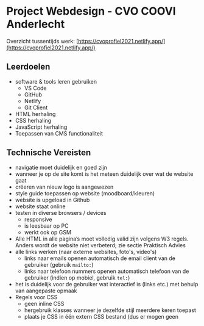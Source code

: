 # Project Webdesign - CVO COOVI Anderlecht

Overzicht tussentijds werk: [https://cvoprofiel2021.netlify.app/](https://cvoprofiel2021.netlify.app/)

## Leerdoelen

- software & tools leren gebruiken
  - VS Code
  - GitHub
  - Netlify
  - Git Client
- HTML herhaling
- CSS herhaling
- JavaScript herhaling
- Toepassen van CMS functionaliteit

## Technische Vereisten

- navigatie moet duidelijk en goed zijn
- wanneer je op de site komt is het meteen duidelijk over wat de website gaat
- crëeren van nieuw logo is aangewezen
- style guide toepassen op website (moodboard/kleuren)
- website is upgeload in Github
- website staat online
- testen in diverse browsers / devices
  - responsive
  - is leesbaar op PC
  - werkt ook op GSM
- Alle HTML in alle pagina’s moet volledig valid zijn volgens W3 regels. Anders wordt de website niet verbeterd; zie sectie Praktisch Advies
- alle links werken (naar externe websites, foto's, video's)
  - links naar emails openen automatisch de email client van de gebruiker (gebruik `mailto:`)
  - links naar telefoon nummers openen automatisch telefoon van de gebruiker (indien op mobiel, gebruik `tel:`) 
- het is duidelijk voor de gebruiker wat interactief is (links etc.) met behulp van aangepaste opmaak
- Regels voor CSS
  - geen inline CSS 
  - hergebruik klasses wanneer je dezelfde stijl meerdere keren toepast
  - plaats je CSS in één extern CSS bestand (dus er mogen geen <style> tags staan in je HTML) [zie hier hoe](https://goldflow.github.io/website-productie/les_02/#css-toevoegen-aan-ons-document)
- alle tekst moet duidelijk leesbaar zijn qua contrast (bv. geen donkergrijs op zwart, of blauw op paars)
- foto’s / afbeeldingen hou je op gepaste grootte / resolutie (de gebruiker moet niet scrollen om de pagina te zien). Geen afbeeldingen die groter zijn dan een halve MB (500kb) - als je de originele afbeelding erop wil zetten kan je dat doen als een link / href.
- gebruik genoeg (wit)ruimte waar dit gepast is; je kan hiervoor padding gebruiken (zie [hier](https://www.w3schools.com/css/css_padding.asp))
- maak gebruik van een CSS animatie. 
  - [Je kan hier vinden hoe je dit doet](https://www.w3schools.com/css/css3_animations.asp).
  - Extra inspiratie kan je vinden op Codepen
- Je moet een favicon integreren, hier vind je hoe: [uitleg](./favicon)

[Link naar Project Webdesign op Smartschool](https://cvobrussel.smartschool.be/index.php?module=News&file=coursenews&function=main&courseID=11584&ssID=1711)

[Link naar Briefing Overzicht](Project_webdesign_Briefing_presentatie_2022.pdf)
  
## Indienen

Zoals beschreven in de technische vereisten is de hoofdbedoeling dat je de website online zet.

Dit doe je in de volgende stappen:

1. Je maakt een eigen GitHub Repository [klik hier hoe repository creatie te doen](https://goldflow.github.io/website-productie-2/les_01/#repository-creatie)

2. Je plaatst de bestanden van je website op je eigen GitHub repository - zoals in Les 1 gezien is je repository dus gewoon een soort van online map / foldeR. [Hier zie je hoe mbhv Github Desktop je bestanden van je project in je repository plaatst](https://goldflow.github.io/website-productie-2/les_01/#github-desktop---fetch-pull-push) (als voorbeeld wordt de repository github-voorbeeld gebruikt maar het werkt op exact dezelfde manier voor je eigen repository)

3. Je zet de portfolio online door gebruik te maken van Netlify en door Netlify de inhoud van je Github Repository te laten lezen. Hoe je dit doet kan je terugvinden hier: [Klik hier om te zien hoe je een site die op Github staat online zet via Netlify](https://goldflow.github.io/website-productie-2/les_01/#hoe-site-van-github-op-netlify-te-plaatsen) Na deze stap te vervolledigen zal je ook de link kunnen zien.

Daarnaast moet je ook:

- .zip / .rar bestand van je verbeterde site in de Uploadzone plaatsen
- als commentaar geef me je de link naar je website
- geef me ook de **screenshot** van je Netlify pagina zodat ik kan zien dat je het online hebt gezet via Netlify

## Vragen / Problemen
Bekijk ook zeker deze cursus & de pagina https://www.studieanker.be/html/ voor meer info.

Het is de bedoeling dat iedereen ook gebruik maakt van het forum van Project Webdesign, om zowel dingen te delen als vragen te stellen, en dat de cursisten elkaar dan kunnen helpen.
  
  [LINK FORUM](https://cvobrussel.smartschool.be/index.php?module=Forum&file=showforum&function=main&courseID=11584&ssID=1711)

Je mag natuurlijk ons nog steeds aanspreken, maar maak gebruik van het forum van Project Webdesign zodat het antwoord te zien kan zijn voor alle cursisten.
Als we dan een vraag oplossen / beantwoorden, kunnen je collegacursisten later ook zien hoe hun probleem op te lossen.
